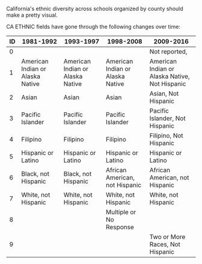 
California's ethnic diversity across schools organized by county should make a pretty visual. 

CA ETHNIC fields have gone through the following changes over time:

ID | 1981-1992 | 1993-1997 | 1998-2008 | 2009-2016
---|----------|-----------|-----------|-----------
0 |   |   |   |        Not reported, 
1  |American Indian or Alaska Native | American Indian or Alaska Native | American Indian or Alaska Native | American Indian or Alaska Native, Not Hispanic 
2  |Asian | Asian | Asian | Asian, Not Hispanic
3  |Pacific Islander | Pacific Islander | Pacific Islander | Pacific Islander, Not Hispanic
4  |Filipino | Filipino | Filipino | Filipino, Not Hispanic 
5  |Hispanic or Latino | Hispanic or Latino | Hispanic or Latino | Hispanic or Latino 
6  |Black, not Hispanic | Black, not Hispanic | African American, not Hispanic | African American, not Hispanic
7  |White, not Hispanic| White, not Hispanic | White, not Hispanic | White, not Hispanic
8  | | | Multiple or No Response |        
9  | | | | Two or More Races, Not Hispanic
